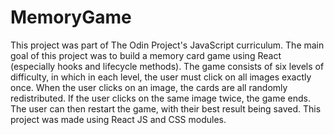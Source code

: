 # MemoryGame
This project was part of The Odin Project's JavaScript curriculum. The main goal of this project was to build a memory card game using React (especially hooks and lifecycle methods). The game consists of six levels of difficulty, in which in each level, the user must click on all images exactly once. When the user clicks on an image, the cards are all randomly redistributed. If the user clicks on the same image twice, the game ends. The user can then restart the game, with their best result being saved. This project was made using React JS and CSS modules.
